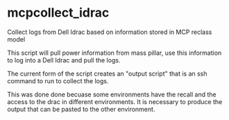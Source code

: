 # mcpcollect_idrac
Collect logs from Dell Idrac based on information stored in MCP reclass model

This script will pull power information from mass pillar, use this information to log into a Dell Idrac and pull the logs.

The current form of the script creates an "output script" that is an ssh command to run to collect the logs.

This was done done becuase some environments have the recall and the access to the drac in different environments.  It is necessary to produce the output that can be pasted to the other environment.

